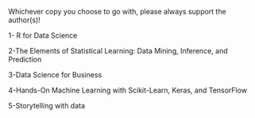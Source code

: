 Whichever copy you choose to go with, please always support the author(s)!

1- R for Data Science

2-The Elements of Statistical Learning: Data Mining, Inference, and Prediction

3-Data Science for Business

4-Hands-On Machine Learning with Scikit-Learn, Keras, and TensorFlow

5-Storytelling with data
